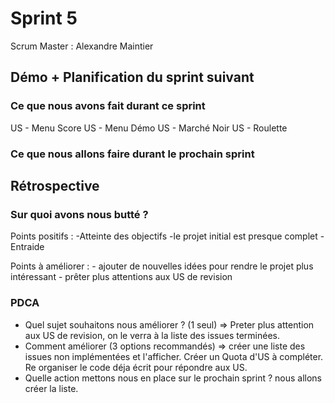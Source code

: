# Sprint 5

Scrum Master : Alexandre Maintier

## Démo + Planification du sprint suivant

### Ce que nous avons fait durant ce sprint

US - Menu Score
US - Menu Démo
US - Marché Noir
US - Roulette

### Ce que nous allons faire durant le prochain sprint



## Rétrospective

### Sur quoi avons nous butté ?

Points positifs : -Atteinte des objectifs
                  -le projet initial est presque complet
                  -Entraide

Points à améliorer : - ajouter de nouvelles idées pour rendre le projet plus intéressant
                     - prêter plus attentions aux US de revision
                     

### PDCA
* Quel sujet souhaitons nous améliorer ? (1 seul) => Preter plus attention aux US de revision, on le verra à la liste des issues terminées.
* Comment améliorer (3 options recommandés) => créer une liste des issues non implémentées et l'afficher. Créer un Quota d'US à compléter. Re organiser le code déja écrit pour répondre aux US.
* Quelle action mettons nous en place sur le prochain sprint ? nous allons créer la liste.

